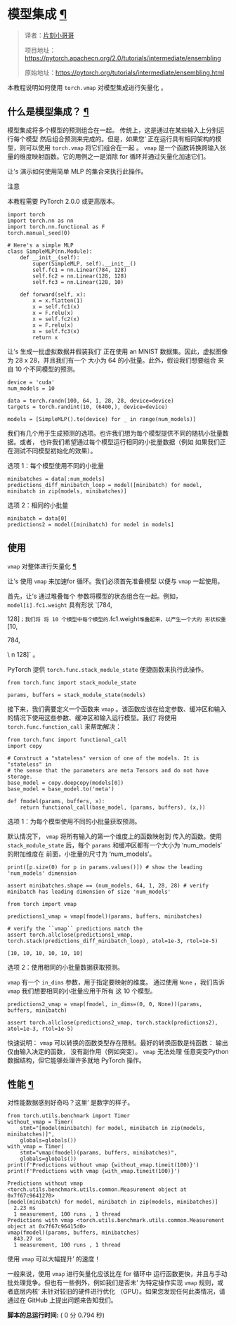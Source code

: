 # 模型集成 [¶](#model-ensembling "此标题的固定链接")


> 译者：[片刻小哥哥](https://github.com/jiangzhonglian)
>
> 项目地址：<https://pytorch.apachecn.org/2.0/tutorials/intermediate/ensembling>
>
> 原始地址：<https://pytorch.org/tutorials/intermediate/ensembling.html>




 本教程说明如何使用
 `torch.vmap` 对模型集成进行矢量化
 。





## 什么是模型集成？ [¶](#what-is-model-ensembling "此标题的永久链接")




 模型集成将多个模型的预测组合在一起。
传统上，这是通过在某些输入上分别运行每个模型
然后组合预测来完成的。但是，如果您’ 正在运行具有相同架构的模型，则可以使用
 `torch.vmap`
 将它们组合在一起
。
 `vmap`
 是一个函数转换跨输入张量的维度映射函数。它的用例之一是消除
for 循环并通过矢量化加速它们。




 让’s 演示如何使用简单 MLP 的集合来执行此操作。





 注意




 本教程需要 PyTorch 2.0.0 或更高版本。







```
import torch
import torch.nn as nn
import torch.nn.functional as F
torch.manual_seed(0)

# Here's a simple MLP
class SimpleMLP(nn.Module):
    def __init__(self):
        super(SimpleMLP, self).__init__()
        self.fc1 = nn.Linear(784, 128)
        self.fc2 = nn.Linear(128, 128)
        self.fc3 = nn.Linear(128, 10)

    def forward(self, x):
        x = x.flatten(1)
        x = self.fc1(x)
        x = F.relu(x)
        x = self.fc2(x)
        x = F.relu(x)
        x = self.fc3(x)
        return x

```




 让’s 生成一批虚拟数据并假装我们’ 正在使用
an MNIST 数据集。因此，虚拟图像为 28 x 28，并且我们有一个
大小为 64 的小批量。此外，假设我们想要组合
来自 10 个不同模型的预测。






```
device = 'cuda'
num_models = 10

data = torch.randn(100, 64, 1, 28, 28, device=device)
targets = torch.randint(10, (6400,), device=device)

models = [SimpleMLP().to(device) for _ in range(num_models)]

```




 我们有几个用于生成预测的选项。也许我们想为每个模型提供不同的随机小批量数据。或者，
也许我们希望通过每个模型运行相同的小批量数据（例如
如果我们正在测试不同模型初始化的效果）。




 选项 1：每个模型使用不同的小批量






```
minibatches = data[:num_models]
predictions_diff_minibatch_loop = model([minibatch) for model, minibatch in zip(models, minibatches)]

```




 选项 2：相同的小批量






```
minibatch = data[0]
predictions2 = model([minibatch) for model in models]

```





## 使用
 `vmap`
 对整体进行矢量化 [¶](#using-vmap-to-vectorize-the-ensemble "永久链接到此标题")




 让’s 使用
 `vmap`
 来加速for 循环。我们必须首先准备模型
以便与
 `vmap`
 一起使用。



首先，让’s 通过堆叠每个
参数将模型的状态组合在一起。例如，
 `model[i].fc1.weight`
 具有形状
 `[784,
 

 128]`
 ；我们将
将 10 个模型中每个模型的
 `.fc1.weight`
 堆叠起来，以产生一个大的
形状权重
 `[10,
 

 784,
 
\ n 128]`
 。




 PyTorch 提供
 `torch.func.stack_module_state`
 便捷函数来执行此操作。






```
from torch.func import stack_module_state

params, buffers = stack_module_state(models)

```




 接下来，我们需要定义一个函数来
 `vmap`
 。该函数应该在给定参数、缓冲区和输入的情况下使用这些参数、缓冲区和输入运行模型。我们’ 将使用
 `torch.func.function_call`
 来帮助解决：






```
from torch.func import functional_call
import copy

# Construct a "stateless" version of one of the models. It is "stateless" in
# the sense that the parameters are meta Tensors and do not have storage.
base_model = copy.deepcopy(models[0])
base_model = base_model.to('meta')

def fmodel(params, buffers, x):
    return functional_call(base_model, (params, buffers), (x,))

```




 选项 1：为每个模型使用不同的小批量获取预测。




 默认情况下，
 `vmap`
 将所有输入的第一个维度上的函数映射到
传入的函数。使用
 `stack_module_state`
 后，每个
 `params`
 和缓冲区都有一个大小为 ‘num_models’ 的附加维度在
前面，小批量的尺寸为 ‘num_models’。






```
print([p.size(0) for p in params.values()]) # show the leading 'num_models' dimension

assert minibatches.shape == (num_models, 64, 1, 28, 28) # verify minibatch has leading dimension of size 'num_models'

from torch import vmap

predictions1_vmap = vmap(fmodel)(params, buffers, minibatches)

# verify the ``vmap`` predictions match the
assert torch.allclose(predictions1_vmap, torch.stack(predictions_diff_minibatch_loop), atol=1e-3, rtol=1e-5)

```






```
[10, 10, 10, 10, 10, 10]

```




 选项 2：使用相同的小批量数据获取预测。




`vmap`
 有一个
 `in_dims`
 参数，用于指定要映射的维度。
通过使用
 `None`
 ，我们告诉
 `vmap`
 我们想要相同的小批量应用于所有
这 10 个模型。






```
predictions2_vmap = vmap(fmodel, in_dims=(0, 0, None))(params, buffers, minibatch)

assert torch.allclose(predictions2_vmap, torch.stack(predictions2), atol=1e-3, rtol=1e-5)

```




 快速说明：
 `vmap`
 可以转换的函数类型存在限制。最好的转换函数是纯函数：
输出仅由输入决定的函数，
没有副作用（例如突变）。
 `vmap`
 无法处理
任意突变Python 数据结构，但它能够处理许多就地
PyTorch 操作。





## 性能 [¶](#performance "此标题的永久链接")




 对性能数据感到好奇吗？这里’ 是数字的样子。






```
from torch.utils.benchmark import Timer
without_vmap = Timer(
    stmt="[model(minibatch) for model, minibatch in zip(models, minibatches)]",
    globals=globals())
with_vmap = Timer(
    stmt="vmap(fmodel)(params, buffers, minibatches)",
    globals=globals())
print(f'Predictions without vmap {without_vmap.timeit(100)}')
print(f'Predictions with vmap {with_vmap.timeit(100)}')

```






```
Predictions without vmap <torch.utils.benchmark.utils.common.Measurement object at 0x7f67c9641270>
[model(minibatch) for model, minibatch in zip(models, minibatches)]
  2.23 ms
  1 measurement, 100 runs , 1 thread
Predictions with vmap <torch.utils.benchmark.utils.common.Measurement object at 0x7f67c96415d0>
vmap(fmodel)(params, buffers, minibatches)
  843.27 us
  1 measurement, 100 runs , 1 thread

```




 使用
 `vmap`
 可以大幅提升’ 的速度！




 一般来说，使用
 `vmap`
 进行矢量化应该比在 for 循环中
 运行函数更快，并且与手动批处理竞争。但也有一些例外，例如我们是否未’ 为特定操作实现
 `vmap`
 规则，或者底层内核’ 未针对较旧的硬件进行优化
 （GPU）。如果您发现任何此类情况，请通过在 GitHub 上提出问题来告知我们。




**脚本的总运行时间:** 
 ( 0 分 0.794 秒)
